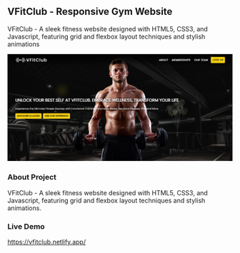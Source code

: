 ## VFitClub - Responsive Gym Website
VFitClub - A sleek fitness website designed with HTML5, CSS3, and Javascript, featuring grid and flexbox layout techniques and stylish animations

![](image/LandingPageVFIT.png)


### About Project

VFitClub - A sleek fitness website designed with HTML5, CSS3, and Javascript, featuring grid and flexbox layout techniques and stylish animations.

### Live Demo

https://vfitclub.netlify.app/
